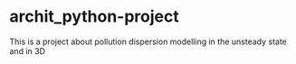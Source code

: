 # archit_python-project
This is a project about pollution dispersion modelling in the unsteady state and in 3D
